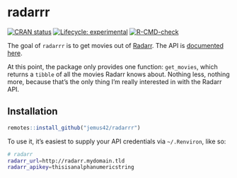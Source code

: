 
<!-- README.md is generated from README.Rmd. Please edit that file -->

# radarrr

<!-- badges: start -->

[![CRAN
status](https://www.r-pkg.org/badges/version/radarrr)](https://CRAN.R-project.org/package=radarrr)
[![Lifecycle:
experimental](https://img.shields.io/badge/lifecycle-experimental-orange.svg)](https://www.tidyverse.org/lifecycle/#experimental)
[![R-CMD-check](https://github.com/jemus42/radarrr/workflows/R-CMD-check/badge.svg)](https://github.com/jemus42/radarrr/actions)
<!-- badges: end -->

The goal of `radarrr` is to get movies out of
[Radarr](https://github.com/Radarr/Radarr). The API is [documented
here](https://radarr.video/docs/api/).

At this point, the package only provides one function: `get_movies`,
which returns a `tibble` of all the movies Radarr knows about. Nothing
less, nothing more, because that’s the only thing I’m really interested
in with the Radarr API.

## Installation

``` r
remotes::install_github("jemus42/radarrr")
```

To use it, it’s easiest to supply your API credentials via
`~/.Renviron`, like so:

``` sh
# radarr
radarr_url=http://radarr.mydomain.tld
radarr_apikey=thisisanalphanumericstring
```
